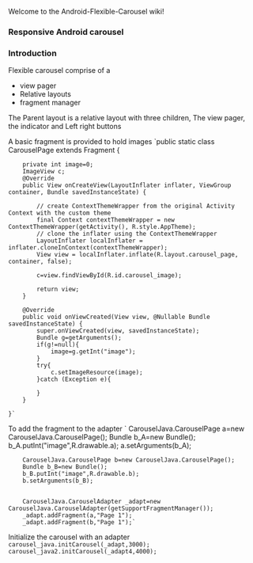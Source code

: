 Welcome to the Android-Flexible-Carousel wiki!
### Responsive Android carousel
### Introduction
Flexible carousel comprise of a 
* view pager
* Relative layouts 
* fragment manager

The Parent layout is a relative layout with three children, The view pager, the indicator and Left right buttons

A basic fragment is provided to hold images
 `public static class CarouselPage extends Fragment {

        private int image=0;
        ImageView c;
        @Override
        public View onCreateView(LayoutInflater inflater, ViewGroup container, Bundle savedInstanceState) {

            // create ContextThemeWrapper from the original Activity Context with the custom theme
            final Context contextThemeWrapper = new ContextThemeWrapper(getActivity(), R.style.AppTheme);
            // clone the inflater using the ContextThemeWrapper
            LayoutInflater localInflater = inflater.cloneInContext(contextThemeWrapper);
            View view = localInflater.inflate(R.layout.carousel_page, container, false);

            c=view.findViewById(R.id.carousel_image);

            return view;
        }

        @Override
        public void onViewCreated(View view, @Nullable Bundle savedInstanceState) {
            super.onViewCreated(view, savedInstanceState);
            Bundle g=getArguments();
            if(g!=null){
                image=g.getInt("image");
            }
            try{
                c.setImageResource(image);
            }catch (Exception e){

            }
        }

    }`

To add the fragment to the adapter
` CarouselJava.CarouselPage a=new CarouselJava.CarouselPage();
        Bundle b_A=new Bundle();
        b_A.putInt("image",R.drawable.a);
        a.setArguments(b_A);

        CarouselJava.CarouselPage b=new CarouselJava.CarouselPage();
        Bundle b_B=new Bundle();
        b_B.putInt("image",R.drawable.b);
        b.setArguments(b_B);

      
        CarouselJava.CarouselAdapter _adapt=new CarouselJava.CarouselAdapter(getSupportFragmentManager());
        _adapt.addFragment(a,"Page 1");
        _adapt.addFragment(b,"Page 1");`

Initialize the carousel with an adapter 
`carousel_java.initCarousel(_adapt,3000);
        carousel_java2.initCarousel(_adapt4,4000);`
